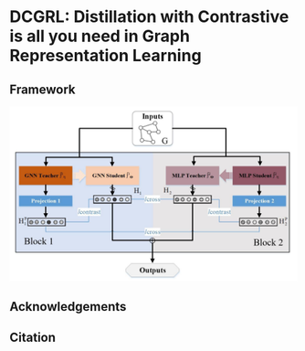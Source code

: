 # DCGRL: Distillation with Contrastive is all you need in Graph Representation Learning

## Framework

![Framework](DCGRL.png)



## Acknowledgements

## Citation

